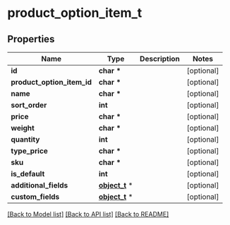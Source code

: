# product_option_item_t

## Properties
Name | Type | Description | Notes
------------ | ------------- | ------------- | -------------
**id** | **char \*** |  | [optional] 
**product_option_item_id** | **char \*** |  | [optional] 
**name** | **char \*** |  | [optional] 
**sort_order** | **int** |  | [optional] 
**price** | **char \*** |  | [optional] 
**weight** | **char \*** |  | [optional] 
**quantity** | **int** |  | [optional] 
**type_price** | **char \*** |  | [optional] 
**sku** | **char \*** |  | [optional] 
**is_default** | **int** |  | [optional] 
**additional_fields** | [**object_t**](.md) \* |  | [optional] 
**custom_fields** | [**object_t**](.md) \* |  | [optional] 

[[Back to Model list]](../README.md#documentation-for-models) [[Back to API list]](../README.md#documentation-for-api-endpoints) [[Back to README]](../README.md)


